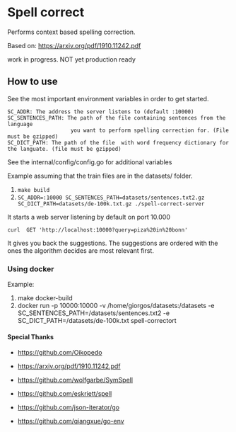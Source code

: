 # Spell correct

Performs context based spelling correction.

Based on: https://arxiv.org/pdf/1910.11242.pdf

work in progress. NOT yet production ready

## How to use

See the most important environment variables in order to get started.

```
SC_ADDR: The address the server listens to (default :10000)
SC_SENTENCES_PATH: The path of the file containing sentences from the language
                    you want to perform spelling correction for. (File must be gzipped)
SC_DICT_PATH: The path of the file  with word frequency dictionary for the languate. (file must be gzipped)
```

See the internal/config/config.go for additional variables

Example assuming that the train files are in the datasets/ folder.


1. `make build`
2. `SC_ADDR=:10000 SC_SENTENCES_PATH=datasets/sentences.txt2.gz SC_DICT_PATH=datasets/de-100k.txt.gz ./spell-correct-server`

It starts a web server listening by default on port 10.000


```
curl  GET 'http://localhost:10000?query=piza%20in%20bonn'
```

It gives you back the suggestions. The suggestions are ordered with the ones the algorithm decides are most 
relevant first.

### Using docker

Example:

1. make docker-build
2. docker run  -p 10000:10000 -v /home/giorgos/datasets:/datasets -e SC_SENTENCES_PATH=/datasets/sentences.txt2 -e SC_DICT_PATH=/datasets/de-100k.txt spell-correctort


#### Special Thanks

- https://github.com/Oikopedo

- https://arxiv.org/pdf/1910.11242.pdf

- https://github.com/wolfgarbe/SymSpell
- https://github.com/eskriett/spell
- https://github.com/json-iterator/go
- https://github.com/qiangxue/go-env

